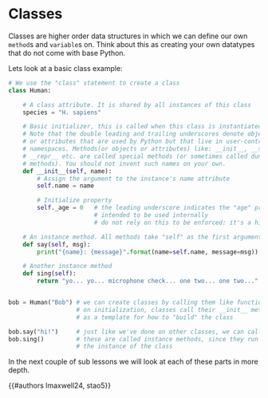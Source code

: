 # Classes

Classes are higher order data structures in which we can define our own `method`s and `variable`s on. Think about this as creating your own datatypes that do not come with base Python.

Lets look at a basic class example:

```py
# We use the "class" statement to create a class
class Human:

    # A class attribute. It is shared by all instances of this class
    species = "H. sapiens"

    # Basic initializer, this is called when this class is instantiated.
    # Note that the double leading and trailing underscores denote objects
    # or attributes that are used by Python but that live in user-controlled
    # namespaces. Methods(or objects or attributes) like: __init__, __str__,
    # __repr__ etc. are called special methods (or sometimes called dunder
    # methods). You should not invent such names on your own.
    def __init__(self, name):
        # Assign the argument to the instance's name attribute
        self.name = name

        # Initialize property
        self._age = 0   # the leading underscore indicates the "age" property is
                        # intended to be used internally
                        # do not rely on this to be enforced: it's a hint to other devs

    # An instance method. All methods take "self" as the first argument
    def say(self, msg):
        print("{name}: {message}".format(name=self.name, message=msg))

    # Another instance method
    def sing(self):
        return "yo... yo... microphone check... one two... one two..."


bob = Human("Bob") # we can create classes by calling them like functions
                   # on initialization, classes call their __init__ method 
                   # as a template for how to "build" the class

bob.say("hi!")     # just like we've done on other classes, we can call methods
bob.sing()         # these are called instance methods, since they run on 
                   # the instance of the class
```

In the next couple of sub lessons we will look at each of these parts in more depth. 

{{#authors lmaxwell24, stao5}}
